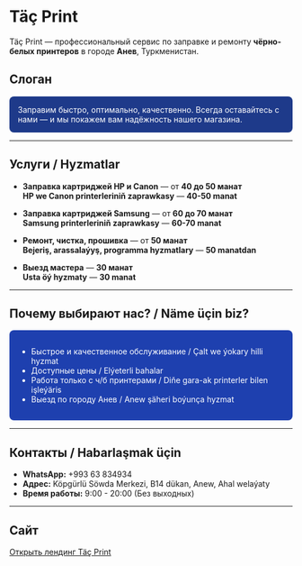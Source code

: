 # Täç Print

Täç Print — профессиональный сервис по заправке и ремонту **чёрно-белых принтеров** в городе **Анев**, Туркменистан.

## Слоган

<div style="background-color:#1e3a8a; color:white; padding:15px; border-radius:8px;">
Заправим быстро, оптимально, качественно. Всегда оставайтесь с нами — и мы покажем вам надёжность нашего магазина.
</div>

---

## Услуги / Hyzmatlar

- **Заправка картриджей HP и Canon** — от **40 до 50 манат**  
  **HP we Canon printerleriniň zaprawkasy** — **40-50 manat**

- **Заправка картриджей Samsung** — от **60 до 70 манат**  
  **Samsung printerleriniň zaprawkasy** — **60-70 manat**

- **Ремонт, чистка, прошивка** — от **50 манат**  
  **Bejeriş, arassalaýyş, programma hyzmatlary** — **50 manatdan**

- **Выезд мастера** — **30 манат**  
  **Usta öý hyzmaty** — **30 manat**

---

## Почему выбирают нас? / Näme üçin biz?

<div style="background-color:#1e40af; color:white; padding:15px; border-radius:8px;">
<ul>
  <li>Быстрое и качественное обслуживание / Çalt we ýokary hilli hyzmat</li>
  <li>Доступные цены / Elýeterli bahalar</li>
  <li>Работа только с ч/б принтерами / Diňe gara-ak printerler bilen işleýäris</li>
  <li>Выезд по городу Анев / Anew şäheri boýunça hyzmat</li>
</ul>
</div>

---

## Контакты / Habarlaşmak üçin

- **WhatsApp:** +993 63 834934  
- **Адрес:** Köpgürlü Söwda Merkezi, B14 dükan, Anew, Ahal welaýaty  
- **Время работы:** 9:00 - 20:00 (Без выходных)

---

## Сайт

[Открыть лендинг Täç Print](./Tac_Print_Landing_Page.html)
